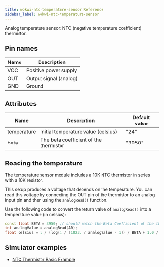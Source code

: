 ```yaml
---
title: wokwi-ntc-temperature-sensor Reference
sidebar_label: wokwi-ntc-temperature-sensor
---
```


Analog temperature sensor: NTC (negative temperature coefficient) thermistor.

<wokwi-ntc-temperature-sensor />

## Pin names

| Name | Description            |
| ---- | ---------------------- |
| VCC  | Positive power supply  |
| OUT  | Output signal (analog) |
| GND  | Ground                 |

## Attributes

| Name        | Description                            | Default value |
| ----------- | -------------------------------------- | ------------- |
| temperature | Initial temperature value (celsius)    | "24"          |
| beta        | The beta coefficient of the thermistor | "3950"        |

## Reading the temperature

The temperature sensor module includes a 10K NTC thermistor in series with a 10K resistor.

This setup produces a voltage that depends on the temperature. You can read this voltage by
connecting the OUT pin of the thermistor to an analog input pin and then using the
`analogRead()` function.

Use the following code to convert the return value of `analogRead()` into a temperature value (in celsius):

```cpp
const float BETA = 3950; // should match the Beta Coefficient of the thermistor
int analogValue = analogRead(A0);
float celsius = 1 / (log(1 / (1023. / analogValue - 1)) / BETA + 1.0 / 298.15) - 273.15;
```

## Simulator examples

- [NTC Thermistor Basic Example](https://wokwi.com/arduino/projects/299330254810382858)
